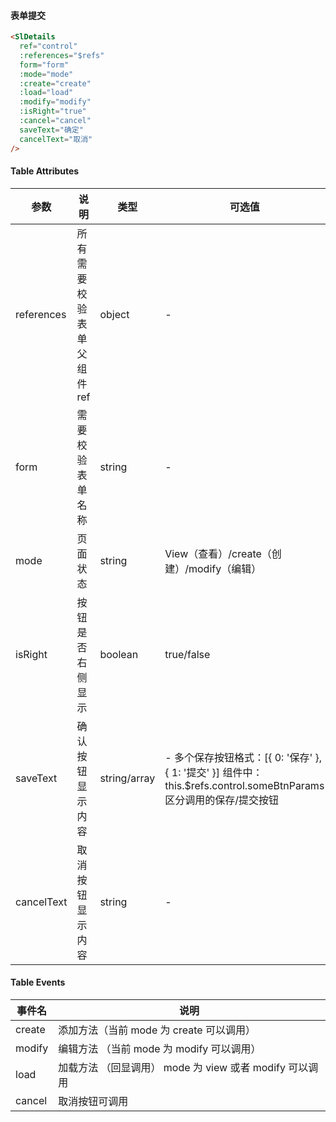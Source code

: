 #### **表单提交**

```html
<SlDetails
  ref="control"
  :references="$refs"
  form="form"
  :mode="mode"
  :create="create"
  :load="load"
  :modify="modify"
  :isRight="true"
  :cancel="cancel"
  saveText="确定"
  cancelText="取消"
/>
```

#### **Table Attributes**

| 参数       | 说明                       | 类型         | 可选值                                                                                                               | 默认值 |
| ---------- | -------------------------- | ------------ | -------------------------------------------------------------------------------------------------------------------- | ------ |
| references | 所有需要校验表单父组件 ref | object       | -                                                                                                                    | -      |
| form       | 需要校验表单名称           | string       | -                                                                                                                    | -      |
| mode       | 页面状态                   | string       | View（查看）/create（创建）/modify（编辑）                                                                           | -      |
| isRight    | 按钮是否右侧显示           | boolean      | true/false                                                                                                           | false  |
| saveText   | 确认按钮显示内容           | string/array | - 多个保存按钮格式：[{ 0: '保存' }, { 1: '提交' }] 组件中：this.\$refs.control.someBtnParams 区分调用的保存/提交按钮 | -      |
| cancelText | 取消按钮显示内容           | string       | -                                                                                                                    | -      |

#### **Table Events**

| 事件名 | 说明                                                    |
| ------ | ------------------------------------------------------- |
| create | 添加方法（当前 mode 为 create 可以调用）                |
| modify | 编辑方法 （当前 mode 为 modify 可以调用）               |
| load   | 加载方法 （回显调用） mode 为 view 或者 modify 可以调用 |
| cancel | 取消按钮可调用                                          |
